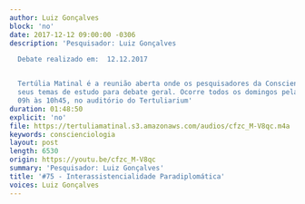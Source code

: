 ```yaml
---
author: Luiz Gonçalves
block: 'no'
date: 2017-12-12 09:00:00 -0306
description: 'Pesquisador: Luiz Gonçalves

  Debate realizado em:  12.12.2017


  Tertúlia Matinal é a reunião aberta onde os pesquisadores da Conscienciologia apresentam
  seus temas de estudo para debate geral. Ocorre todos os domingos pela manhã, das
  09h às 10h45, no auditório do Tertuliarium'
duration: 01:48:50
explicit: 'no'
file: https://tertuliamatinal.s3.amazonaws.com/audios/cfzc_M-V8qc.m4a
keywords: conscienciologia
layout: post
length: 6530
origin: https://youtu.be/cfzc_M-V8qc
summary: 'Pesquisador: Luiz Gonçalves'
title: '#75 - Interassistencialidade Paradiplomática'
voices: Luiz Gonçalves
---
```

